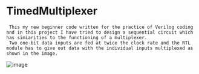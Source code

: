 # TimedMultiplexer
     This my new beginner code written for the practice of Verilog coding and in this project I have tried to design a sequential circuit which has simiarities to the functioning of a multiplexer.
     Two one-bit data inputs are fed at twice the clock rate and the RTL module has to give out data with the individual inputs multiplexed as shown in the image.
     
![image](https://user-images.githubusercontent.com/79787892/223918754-b25ee27b-7d0f-4794-9c11-1c9e9ad47c57.png)
